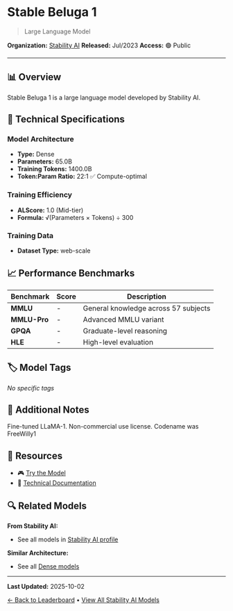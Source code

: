 # Stable Beluga 1

> Large Language Model

**Organization:** [Stability AI](../../labs/stability-ai.md)
**Released:** Jul/2023
**Access:** 🟢 Public

---

## 📊 Overview

Stable Beluga 1 is a large language model developed by Stability AI.

## 🔧 Technical Specifications

### Model Architecture
- **Type:** Dense
- **Parameters:** 65.0B
- **Training Tokens:** 1400.0B
- **Token:Param Ratio:** 22:1 ✅ Compute-optimal

### Training Efficiency
- **ALScore:** 1.0 (Mid-tier)
- **Formula:** √(Parameters × Tokens) ÷ 300

### Training Data
- **Dataset Type:** web-scale

## 📈 Performance Benchmarks

| Benchmark | Score | Description |
|-----------|-------|-------------|
| **MMLU** | - | General knowledge across 57 subjects |
| **MMLU-Pro** | - | Advanced MMLU variant |
| **GPQA** | - | Graduate-level reasoning |
| **HLE** | - | High-level evaluation |

## 🏷️ Model Tags

_No specific tags_

## 📝 Additional Notes

Fine-tuned LLaMA-1. Non-commercial use license. Codename was FreeWilly1

## 🔗 Resources

- 🎮 [Try the Model](https://huggingface.co/stabilityai/FreeWilly1-Delta-SafeTensor)
- 📄 [Technical Documentation](https://stability.ai/blog/stable-beluga-large-instruction-fine-tuned-models)

## 🔍 Related Models

**From Stability AI:**
- See all models in [Stability AI profile](../../labs/stability-ai.md)

**Similar Architecture:**
- See all [Dense models](../../architectures/dense.md)

---

**Last Updated:** 2025-10-02

[← Back to Leaderboard](../../README.md) • [View All Stability AI Models](../../labs/stability-ai.md)
